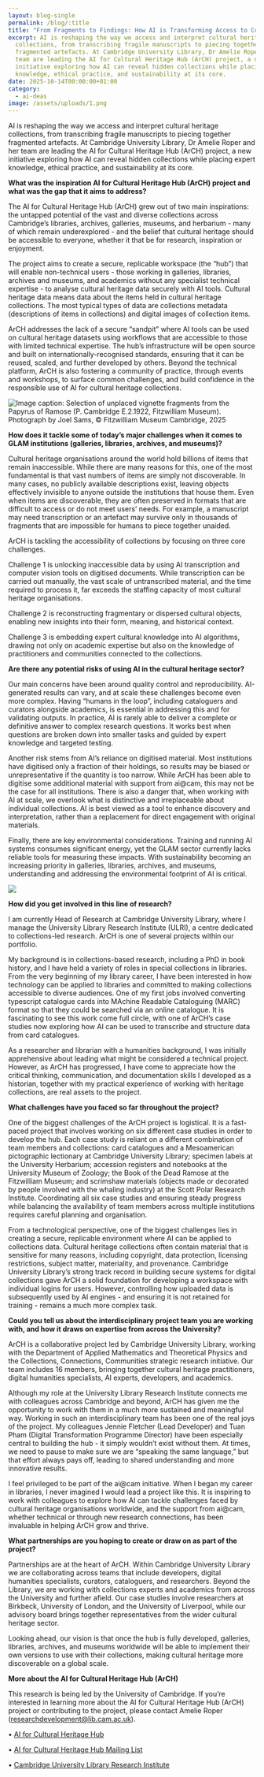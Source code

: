 ```yaml
---
layout: blog-single
permalink: /blog/:title
title: "From Fragments to Findings: How AI is Transforming Access to Collections"
excerpt: AI is reshaping the way we access and interpret cultural heritage
  collections, from transcribing fragile manuscripts to piecing together
  fragmented artefacts. At Cambridge University Library, Dr Amelie Roper and her
  team are leading the AI for Cultural Heritage Hub (ArCH) project, a new
  initiative exploring how AI can reveal hidden collections while placing expert
  knowledge, ethical practice, and sustainability at its core.
date: 2025-10-14T00:00:00+01:00
category:
  - ai-deas
image: /assets/uploads/1.png
---
```

AI is reshaping the way we access and interpret cultural heritage collections, from transcribing fragile manuscripts to piecing together fragmented artefacts. At Cambridge University Library, Dr Amelie Roper and her team are leading the AI for Cultural Heritage Hub (ArCH) project, a new initiative exploring how AI can reveal hidden collections while placing expert knowledge, ethical practice, and sustainability at its core.

**What was the inspiration AI for Cultural Heritage Hub (ArCH) project and what was the gap that it aims to address?**

The AI for Cultural Heritage Hub (ArCH) grew out of two main inspirations: the untapped potential of the vast and diverse collections across Cambridge’s libraries, archives, galleries, museums, and herbarium - many of which remain underexplored - and the belief that cultural heritage should be accessible to everyone, whether it that be for research, inspiration or enjoyment.

The project aims to create a secure, replicable workspace (the “hub”) that will enable non-technical users - those working in galleries, libraries, archives and museums, and academics without any specialist technical expertise - to analyse cultural heritage data securely with AI tools. Cultural heritage data means data about the items held in cultural heritage collections. The most typical types of data are collections metadata (descriptions of items in collections) and digital images of collection items.

ArCH addresses the lack of a secure “sandpit” where AI tools can be used on cultural heritage datasets using workflows that are accessible to those with limited technical expertise. The hub’s infrastructure will be open source and built on internationally-recognised standards, ensuring that it can be reused, scaled, and further developed by others. Beyond the technical platform, ArCH is also fostering a community of practice, through events and workshops, to surface common challenges, and build confidence in the responsible use of AI for cultural heritage collections.

![](/assets/uploads/2.png "Image caption: Selection of unplaced vignette fragments from the Papyrus of Ramose (P. Cambridge E.2.1922, Fitzwilliam Museum). Photograph by Joel Sams, © Fitzwilliam Museum Cambridge, 2025")

**How does it tackle some of today’s major challenges when it comes to GLAM institutions (galleries, libraries, archives, and museums)?**

Cultural heritage organisations around the world hold billions of items that remain inaccessible. While there are many reasons for this, one of the most fundamental is that vast numbers of items are simply not discoverable. In many cases, no publicly available descriptions exist, leaving objects effectively invisible to anyone outside the institutions that house them. Even when items are discoverable, they are often preserved in formats that are difficult to access or do not meet users’ needs. For example, a manuscript may need transcription or an artefact may survive only in thousands of fragments that are impossible for humans to piece together unaided.

ArCH is tackling the accessibility of collections by focusing on three core challenges.

Challenge 1 is unlocking inaccessible data by using AI transcription and computer vision tools on digitised documents. While transcription can be carried out manually, the vast scale of untranscribed material, and the time required to process it, far exceeds the staffing capacity of most cultural heritage organisations.

Challenge 2 is reconstructing fragmentary or dispersed cultural objects, enabling new insights into their form, meaning, and historical context.

Challenge 3 is embedding expert cultural knowledge into AI algorithms, drawing not only on academic expertise but also on the knowledge of practitioners and communities connected to the collections.

**Are there any potential risks of using AI in the cultural heritage sector?**

Our main concerns have been around quality control and reproducibility. AI-generated results can vary, and at scale these challenges become even more complex. Having “humans in the loop”, including cataloguers and curators alongside academics, is essential in addressing this and for validating outputs. In practice, AI is rarely able to deliver a complete or definitive answer to complex research questions. It works best when questions are broken down into smaller tasks and guided by expert knowledge and targeted testing.

Another risk stems from AI’s reliance on digitised material. Most institutions have digitised only a fraction of their holdings, so results may be biased or unrepresentative if the quantity is too narrow. While ArCH has been able to digitise some additional material with support from ai@cam, this may not be the case for all institutions. There is also a danger that, when working with AI at scale, we overlook what is distinctive and irreplaceable about individual collections. AI is best viewed as a tool to enhance discovery and interpretation, rather than a replacement for direct engagement with original materials.

Finally, there are key environmental considerations. Training and running AI systems consumes significant energy, yet the GLAM sector currently lacks reliable tools for measuring these impacts. With sustainability becoming an increasing priority in galleries, libraries, archives, and museums, understanding and addressing the environmental footprint of AI is critical.

![](/assets/uploads/picture-3.png)

**How did you get involved in this line of research?**

I am currently Head of Research at Cambridge University Library, where I manage the University Library Research Institute (ULRI), a centre dedicated to collections-led research. ArCH is one of several projects within our portfolio.

My background is in collections-based research, including a PhD in book history, and I have held a variety of roles in special collections in libraries. From the very beginning of my library career, I have been interested in how technology can be applied to libraries and committed to making collections accessible to diverse audiences. One of my first jobs involved converting typescript catalogue cards into MAchine Readable Cataloguing (MARC) format so that they could be searched via an online catalogue. It is fascinating to see this work come full circle, with one of ArCH’s case studies now exploring how AI can be used to transcribe and structure data from card catalogues.

As a researcher and librarian with a humanities background, I was initially apprehensive about leading what might be considered a technical project. However, as ArCH has progressed, I have come to appreciate how the critical thinking, communication, and documentation skills I developed as a historian, together with my practical experience of working with heritage collections, are real assets to the project.

**What challenges have you faced so far throughout the project?**

One of the biggest challenges of the ArCH project is logistical. It is a fast-paced project that involves working on six different case studies in order to develop the hub. Each case study is reliant on a different combination of team members and collections: card catalogues and a Mesoamerican pictographic lectionary at Cambridge University Library; specimen labels at the University Herbarium; accession registers and notebooks at the University Museum of Zoology; the Book of the Dead Ramose at the Fitzwilliam Museum; and scrimshaw materials (objects made or decorated by people involved with the whaling industry) at the Scott Polar Research Institute. Coordinating all six case studies and ensuring steady progress while balancing the availability of team members across multiple institutions requires careful planning and organisation.

From a technological perspective, one of the biggest challenges lies in creating a secure, replicable environment where AI can be applied to collections data. Cultural heritage collections often contain material that is sensitive for many reasons, including copyright, data protection, licensing restrictions, subject matter, materiality, and provenance. Cambridge University Library’s strong track record in building secure systems for digital collections gave ArCH a solid foundation for developing a workspace with individual logins for users. However, controlling how uploaded data is subsequently used by AI engines - and ensuring it is not retained for training - remains a much more complex task.

**Could you tell us about the interdisciplinary project team you are working with, and how it draws on expertise from across the University?**

ArCH is a collaborative project led by Cambridge University Library, working with the Department of Applied Mathematics and Theoretical Physics and the Collections, Connections, Communities strategic research initiative. Our team includes 16 members, bringing together cultural heritage practitioners, digital humanities specialists, AI experts, developers, and academics.

Although my role at the University Library Research Institute connects me with colleagues across Cambridge and beyond, ArCH has given me the opportunity to work with them in a much more sustained and meaningful way. Working in such an interdisciplinary team has been one of the real joys of the project. My colleagues Jennie Fletcher (Lead Developer) and Tuan Pham (Digital Transformation Programme Director) have been especially central to building the hub - it simply wouldn’t exist without them. At times, we need to pause to make sure we are “speaking the same language,” but that effort always pays off, leading to shared understanding and more innovative results.

I feel privileged to be part of the ai@cam initiative. When I began my career in libraries, I never imagined I would lead a project like this. It is inspiring to work with colleagues to explore how AI can tackle challenges faced by cultural heritage organisations worldwide, and the support from ai@cam, whether technical or through new research connections, has been invaluable in helping ArCH grow and thrive.

**What partnerships are you hoping to create or draw on as part of the project?**

Partnerships are at the heart of ArCH. Within Cambridge University Library we are collaborating across teams that include developers, digital humanities specialists, curators, cataloguers, and researchers. Beyond the Library, we are working with collections experts and academics from across the University and further afield. Our case studies involve researchers at Birkbeck, University of London, and the University of Liverpool, while our advisory board brings together representatives from the wider cultural heritage sector.

Looking ahead, our vision is that once the hub is fully developed, galleries, libraries, archives, and museums worldwide will be able to implement their own versions to use with their collections, making cultural heritage more discoverable on a global scale.

**More about the AI for Cultural Heritage Hub (ArCH)**

This research is being led by the University of Cambridge. If you’re interested in learning more about the AI for Cultural Heritage Hub (ArCH) project or contributing to the project, please contact Amelie Roper (researchdevelopment@lib.cam.ac.uk).

•	[AI for Cultural Heritage Hub ](www.lib.cam.ac.uk/arch)

•	[AI for Cultural Heritage Hub Mailing List ](https://cam.us21.list-manage.com/subscribe?u=707258688317f6c4e792b48ab&id=483ee1a0ff)

•	[Cambridge University Library Research Institute](https://www.lib.cam.ac.uk/research-institute)